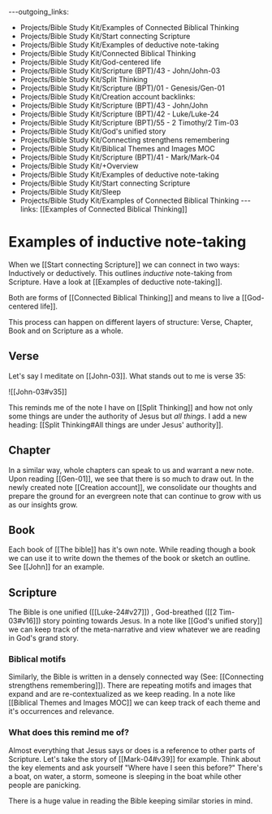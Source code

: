 ---outgoing_links:
  - Projects/Bible Study Kit/Examples of Connected Biblical Thinking
  - Projects/Bible Study Kit/Start connecting Scripture
  - Projects/Bible Study Kit/Examples of deductive note-taking
  - Projects/Bible Study Kit/Connected Biblical Thinking
  - Projects/Bible Study Kit/God-centered life
  - Projects/Bible Study Kit/Scripture (BPT)/43 - John/John-03
  - Projects/Bible Study Kit/Split Thinking
  - Projects/Bible Study Kit/Scripture (BPT)/01 - Genesis/Gen-01
  - Projects/Bible Study Kit/Creation account
backlinks:
  - Projects/Bible Study Kit/Scripture (BPT)/43 - John/John
  - Projects/Bible Study Kit/Scripture (BPT)/42 - Luke/Luke-24
  - Projects/Bible Study Kit/Scripture (BPT)/55 - 2 Timothy/2 Tim-03
  - Projects/Bible Study Kit/God's unified story
  - Projects/Bible Study Kit/Connecting strengthens remembering
  - Projects/Bible Study Kit/Biblical Themes and Images MOC
  - Projects/Bible Study Kit/Scripture (BPT)/41 - Mark/Mark-04
  - Projects/Bible Study Kit/+Overview
  - Projects/Bible Study Kit/Examples of deductive note-taking
  - Projects/Bible Study Kit/Start connecting Scripture
  - Projects/Bible Study Kit/Sleep
  - Projects/Bible Study Kit/Examples of Connected Biblical Thinking
---links: [[Examples of Connected Biblical Thinking]]
# Examples of inductive note-taking
When we [[Start connecting Scripture]] we can connect in two ways: Inductively or deductively. This outlines *inductive* note-taking from Scripture. Have a look at [[Examples of deductive note-taking]]. 

Both are forms of [[Connected Biblical Thinking]] and means to live a [[God-centered life]].

This process can happen on different layers of structure: Verse, Chapter, Book and on Scripture as a whole.

## Verse
Let's say I meditate on [[John-03]]. What stands out to me is verse 35:

![[John-03#v35]]

This reminds me of the note I have on [[Split Thinking]] and how not only some things are under the authority of Jesus but *all things*. I add a new heading: [[Split Thinking#All things are under Jesus' authority]].

## Chapter
In a similar way, whole chapters can speak to us and warrant a new note. Upon reading [[Gen-01]], we see that there is so much to draw out. In the newly created note [[Creation account]], we consolidate our thoughts and prepare the ground for an evergreen note that can continue to grow with us as our insights grow.

## Book
Each book of [[The bible]] has it's own note. While reading though a book we can use it to write down the themes of the book or sketch an outline. See [[John]] for an example.

## Scripture
The Bible is one unified ([[Luke-24#v27]]) , God-breathed ([[2 Tim-03#v16]]) story pointing towards Jesus. In a note like [[God's unified story]] we can keep track of the meta-narrative and view whatever we are reading in God's grand story.

### Biblical motifs
Similarly, the Bible is written in a densely connected way (See: [[Connecting strengthens remembering]]). There are repeating motifs and images that expand and are re-contextualized as we keep reading. In a note like [[Biblical Themes and Images MOC]] we can keep track of each theme and it's occurrences and relevance.

### What does this remind me of?
Almost everything that Jesus says or does is a reference to other parts of Scripture. Let's take the story of [[Mark-04#v39]] for example. Think about the key elements and ask yourself "Where have I seen this before?" There's a boat, on water, a storm, someone is sleeping in the boat while other people are panicking.

There is a huge value in reading the Bible keeping similar stories in mind.